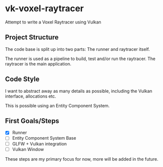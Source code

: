 # vk-voxel-raytracer

Attempt to write a Voxel Raytracer using Vulkan

## Project Structure

The code base is split up into two parts: The runner and raytracer itself.

The runner is used as a pipeline to build, test and/or run the raytracer.
The raytracer is the main application.


## Code Style

I want to abstract away as many details as possible, including the Vulkan interface,
allocations etc.

This is possible using an Entity Component System.


## First Goals/Steps

- [x] Runner
- [ ] Entity Component System Base
- [ ] GLFW + Vulkan integration
- [ ] Vulkan Window

These steps are my primary focus for now, more will be added in the future.
